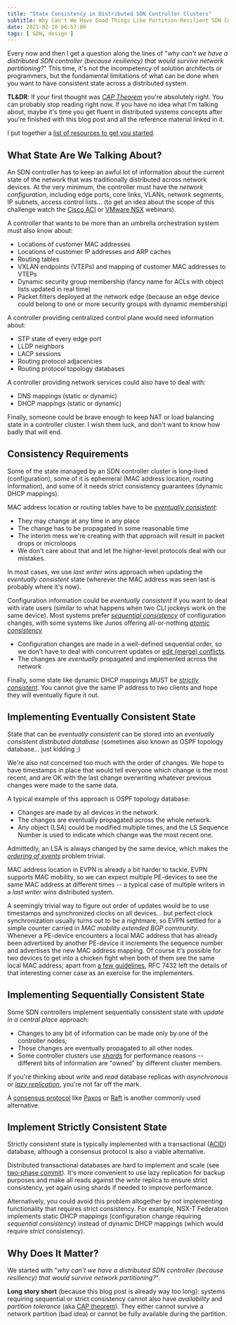 ```yaml
---
title: "State Consistency in Distributed SDN Controller Clusters"
subtitle: Why Can't We Have Good Things Like Partition-Resilient SDN Controllers
date: 2021-02-10 06:57:00
tags: [ SDN, design ]
---
```

Every now and then I get a question along the lines of "_why can't we have a distributed SDN controller (because resiliency) that would survive network partitioning?_" This time, it's not the incompetency of solution architects or programmers, but the fundamental limitations of what can be done when you want to have consistent state across a distributed system.

**TL&DR**: If your first thought was *[CAP Theorem](https://en.wikipedia.org/wiki/CAP_theorem)* you're absolutely right. You can probably stop reading right now. If you have no idea what I'm talking about, maybe it's time you get fluent in distributed systems concepts after you're finished with this blog post and all the reference material linked in it.

I put together a [list of resources to get you started](https://www.ipspace.net/kb/tag/distributed-systems.html).
<!--more-->
## What State Are We Talking About?

An SDN controller has to keep an awful lot of information about the current state of the network that was traditionally distributed across network devices. At the very minimum, the controller must have the *network configuration*, including edge ports, core links, VLANs, network segments, IP subnets, access control lists... (to get an idea about the scope of this challenge watch the [Cisco ACI](https://www.ipspace.net/Cisco_ACI_Deep_Dive) or [VMware NSX](https://www.ipspace.net/VMware_NSX_Technical_Deep_Dive) webinars).

A controller that wants to be more than an umbrella orchestration system must also know about:

* Locations of customer MAC addresses
* Locations of customer IP addresses and ARP caches
* Routing tables
* VXLAN endpoints (VTEPs) and mapping of customer MAC addresses to VTEPs
* Dynamic security group membership (fancy name for ACLs with object lists updated in real time)
* Packet filters deployed at the network edge (because an edge device could belong to one or more security groups with dynamic membership)

A controller providing centralized control plane would need information about:

* STP state of every edge port
* LLDP neighbors
* LACP sessions
* Routing protocol adjacencies
* Routing protocol topology databases

A controller providing network services could also have to deal with:

* DNS mappings (static or dynamic)
* DHCP mappings (static or dynamic)

Finally, someone could be brave enough to keep NAT or load balancing state in a controller cluster. I wish them luck, and don't want to know how badly that will end.

## Consistency Requirements

Some of the state managed by an SDN controller cluster is long-lived (configuration), some of it is ephemeral (MAC address location, routing information), and some of it needs strict consistency guarantees (dynamic DHCP mappings).

MAC address location or routing tables have to be *[eventually consistent](https://en.wikipedia.org/wiki/Eventual_consistency)*:

* They may change at any time in any place
* The change has to be propagated in some reasonable time
* The interim mess we're creating with that approach will result in packet drops or microloops
* We don't care about that and let the higher-level protocols deal with our mistakes.

In most cases, we use *last writer wins* approach when updating the *eventually consistent* state (wherever the MAC address was seen last is probably where it's now).

Configuration information could be *eventually consistent* if you want to deal with irate users (similar to what happens when two CLI jockeys work on the same device). Most systems prefer *[sequential consistency](https://en.wikipedia.org/wiki/Sequential_consistency)* of configuration changes, with some systems like Junos offering all-or-nothing *[atomic consistency](https://en.wikipedia.org/wiki/Atomicity_(database_systems))*

* Configuration changes are made in a well-defined sequential order, so we don't have to deal with concurrent updates or [edit (merge) conflicts](https://en.wikipedia.org/wiki/Edit_conflict).
* The changes are *eventually* propagated and implemented across the network

Finally, some state like dynamic DHCP mappings MUST be *[strictly consistent](https://en.wikipedia.org/wiki/Consistency_model#Strict_consistency)*. You cannot give the same IP address to two clients and hope they will eventually figure it out.

## Implementing Eventually Consistent State

State that can be *eventually consistent* can be stored into an *eventually consistent distributed database* (sometimes also known as OSPF topology database... just kidding ;) 

We're also not concerned too much with the order of changes. We hope to have timestamps in place that would tell everyone which change is the most recent, and are OK with the last change overwriting whatever previous changes were made to the same data.

A typical example of this approach is OSPF topology database:

* Changes are made by all devices in the network. 
* The changes are eventually propagated across the whole network.
* Any object (LSA) could be modified multiple times, and the LS Sequence Number is used to indicate which change was the most recent one.

Admittedly, an LSA is always changed by the same device, which makes the *[ordering of events](https://en.wikipedia.org/wiki/Lamport_timestamp)* problem trivial.

MAC address location in EVPN is already a bit harder to tackle. EVPN supports MAC mobility, so we can expect multiple PE-devices to see the same MAC address at different times -- a typical case of multiple writers in a *last writer wins* distributed system. 

A seemingly trivial way to figure out order of updates would be to use timestamps and synchronized clocks on all devices... but perfect clock synchronization usually turns out to be a nightmare, so EVPN settled for a simple counter carried in *MAC mobility extended BGP community*. Whenever a PE-device encounters a local MAC address that has already been advertised by another PE-device it increments the sequence number and advertises the new MAC address mapping. Of course it's possible for two devices to get into a chicken fight when both of them see the same local MAC address; apart from [a few guidelines](https://tools.ietf.org/html/rfc7432#section-15.1), RFC 7432 left the details of that interesting corner case as an exercise for the implementers.

## Implementing Sequentially Consistent State

Some SDN controllers implement sequentially consistent state with *update in a central place* approach:

* Changes to any bit of information can be made only by one of the controller nodes;
* Those changes are eventually propagated to all other nodes.
* Some controller clusters use *[shards](https://en.wikipedia.org/wiki/Shard_(database_architecture))* for performance reasons -- different bits of information are "owned" by different cluster members.

If you're thinking about *write* and *read* database replicas with *asynchronous* or *[lazy replication](https://en.wikipedia.org/wiki/Optimistic_replication)*, you're not far off the mark.

A [consensus protocol](https://en.wikipedia.org/wiki/Consensus_(computer_science)#Some_consensus_protocols) like [Paxos](https://en.wikipedia.org/wiki/Paxos_(computer_science)) or [Raft](https://en.wikipedia.org/wiki/Raft_(algorithm)) is another commonly used alternative.

## Implement Strictly Consistent State

Strictly consistent state is typically implemented with a transactional ([ACID](https://en.wikipedia.org/wiki/ACID)) database, although a consensus protocol is also a viable alternative.

Distributed transactional databases are hard to implement and scale (see [two-phase commit](https://en.wikipedia.org/wiki/Two-phase_commit_protocol)). It's more convenient to use lazy replication for backup purposes and make all reads against the *write* replica to ensure strict consistency, yet again using shards if needed to improve performance.

Alternatively, you could avoid this problem altogether by not implementing functionality that requires strict consistency. For example, NSX-T Federation implements static DHCP mappings (configuration change requiring *sequential consistency*) instead of dynamic DHCP mappings (which would require *strict* consistency).

## Why Does It Matter?

We started with "_why can't we have a distributed SDN controller (because resiliency) that would survive network partitioning?_".

**Long story short** (because this blog post is already way too long): systems requiring sequential or strict consistency cannot also have *availability* and *partition tolerance* (aka [CAP theorem](https://en.wikipedia.org/wiki/CAP_theorem)). They either cannot survive a network partition (bad idea) or cannot be fully available during the partition.
